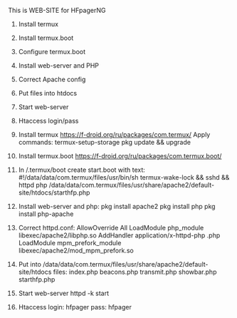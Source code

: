 This is WEB-SITE for HFpagerNG

1. Install termux
2. Install termux.boot
3. Configure termux.boot
4. Install web-server and PHP
5. Correct Apache config
6. Put files into htdocs
7. Start web-server
8. Htaccess login/pass


1. Install termux https://f-droid.org/ru/packages/com.termux/
Apply commands:
termux-setup-storage
pkg update && upgrade


2. Install termux.boot https://f-droid.org/ru/packages/com.termux.boot/


3. In /.termux/boot create start.boot with text:
#!/data/data/com.termux/files/usr/bin/sh
termux-wake-lock && sshd && httpd
php /data/data/com.termux/files/usr/share/apache2/default-site/htdocs/starthfp.php


4. Install web-server and php:
pkg install apache2
pkg install php
pkg install php-apache


5. Correct httpd.conf:
AllowOverride All
LoadModule php_module libexec/apache2/libphp.so
AddHandler application/x-httpd-php .php
LoadModule mpm_prefork_module libexec/apache2/mod_mpm_prefork.so


6. Put into /data/data/com.termux/files/usr/share/apache2/default-site/htdocs files:
index.php
beacons.php
transmit.php
showbar.php
starthfp.php

7. Start web-server
httpd -k start

8. Htaccess
login: hfpager
pass: hfpager
